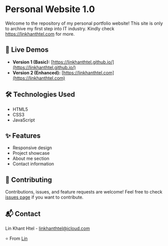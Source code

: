 # Personal Website 1.0

Welcome to the repository of my personal portfolio website! This site is only to archive my first step into IT industry. Kindly check https://linkhanthtel.com for more.

## 🌟 Live Demos

- **Version 1 (Basic):** [https://linkhanthtel.github.io/](https://linkhanthtel.github.io/)
- **Version 2 (Enhanced):** [https://linkhanthtel.com](https://linkhanthtel.com)

## 🛠️ Technologies Used

- HTML5
- CSS3
- JavaScript

## ✨ Features

- Responsive design
- Project showcase
- About me section
- Contact information

## 🤝 Contributing

Contributions, issues, and feature requests are welcome! Feel free to check [issues page](https://github.com/yourusername/portfolio-website/issues) if you want to contribute.

## 📬 Contact

Lin Khant Htel - linkhanthtel@icloud.com

⭐️ From [Lin](https://github.com/linkhanthtel)
